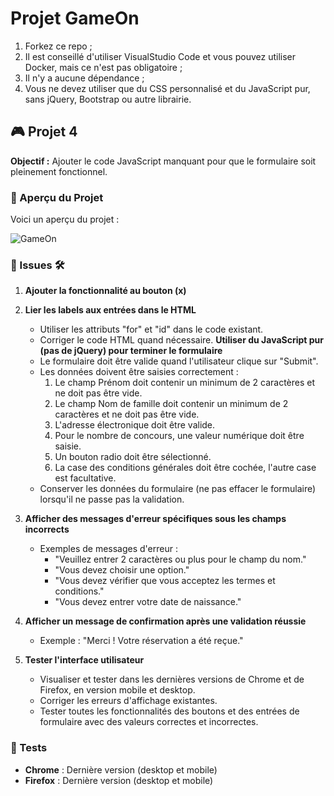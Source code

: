 # Projet GameOn

1. Forkez ce repo ;
2. Il est conseillé d'utiliser VisualStudio Code et vous pouvez utiliser Docker, mais ce n'est pas obligatoire ;
3. Il n'y a aucune dépendance ;
4. Vous ne devez utiliser que du CSS personnalisé et du JavaScript pur, sans jQuery, Bootstrap ou autre librairie.

## 🎮 Projet 4

**Objectif :** Ajouter le code JavaScript manquant pour que le formulaire soit pleinement fonctionnel.

### 🌟 Aperçu du Projet

Voici un aperçu du projet :

![GameOn](./images/HomePage.png)

### 🔧 Issues 🛠️

1. **Ajouter la fonctionnalité au bouton (x)**

2. **Lier les labels aux entrées dans le HTML**

   - Utiliser les attributs "for" et "id" dans le code existant.
   - Corriger le code HTML quand nécessaire.
     **Utiliser du JavaScript pur (pas de jQuery) pour terminer le formulaire**
   - Le formulaire doit être valide quand l'utilisateur clique sur "Submit".
   - Les données doivent être saisies correctement :
     1. Le champ Prénom doit contenir un minimum de 2 caractères et ne doit pas être vide.
     2. Le champ Nom de famille doit contenir un minimum de 2 caractères et ne doit pas être vide.
     3. L'adresse électronique doit être valide.
     4. Pour le nombre de concours, une valeur numérique doit être saisie.
     5. Un bouton radio doit être sélectionné.
     6. La case des conditions générales doit être cochée, l'autre case est facultative.
   - Conserver les données du formulaire (ne pas effacer le formulaire) lorsqu'il ne passe pas la validation.

3. **Afficher des messages d'erreur spécifiques sous les champs incorrects**

   - Exemples de messages d'erreur :
     - "Veuillez entrer 2 caractères ou plus pour le champ du nom."
     - "Vous devez choisir une option."
     - "Vous devez vérifier que vous acceptez les termes et conditions."
     - "Vous devez entrer votre date de naissance."

4. **Afficher un message de confirmation après une validation réussie**

   - Exemple : "Merci ! Votre réservation a été reçue."

5. **Tester l'interface utilisateur**
   - Visualiser et tester dans les dernières versions de Chrome et de Firefox, en version mobile et desktop.
   - Corriger les erreurs d'affichage existantes.
   - Tester toutes les fonctionnalités des boutons et des entrées de formulaire avec des valeurs correctes et incorrectes.

### 🧪 Tests

- **Chrome** : Dernière version (desktop et mobile)
- **Firefox** : Dernière version (desktop et mobile)
